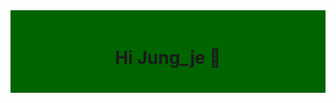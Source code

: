 <div style="background-color: darkgreen; padding: 20px; text-align: center;">
  <h1>Hi Jung_je 👋</h1>
</div>
